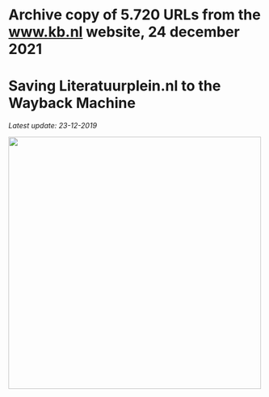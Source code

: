 # Archive copy of 5.720 URLs from the www.kb.nl website, 24 december 2021

# Saving Literatuurplein.nl to the Wayback Machine
*Latest update: 23-12-2019*

<image src="images/literatuurplein-homepage_04122019.JPG" width="500"/><br clear="all"/>
